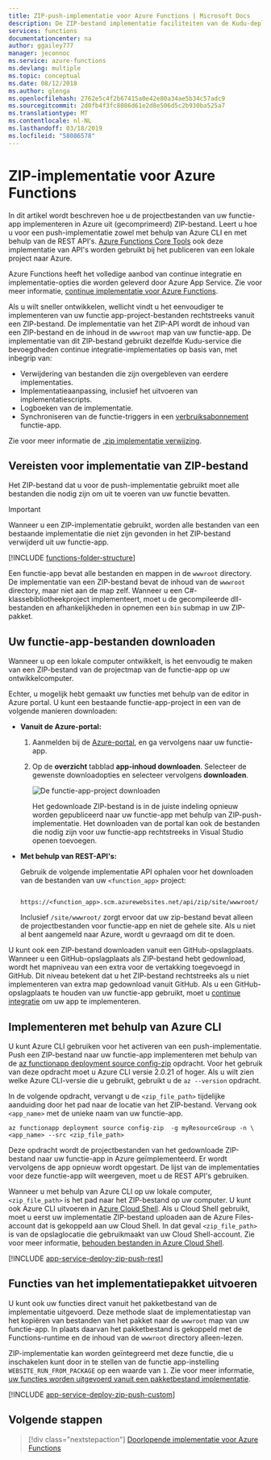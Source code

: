 ```yaml
---
title: ZIP-push-implementatie voor Azure Functions | Microsoft Docs
description: De ZIP-bestand implementatie faciliteiten van de Kudu-deployment-service gebruiken voor het publiceren van uw Azure-functies.
services: functions
documentationcenter: na
author: ggailey777
manager: jeconnoc
ms.service: azure-functions
ms.devlang: multiple
ms.topic: conceptual
ms.date: 08/12/2018
ms.author: glenga
ms.openlocfilehash: 2762e5c4f2b67415a0e42e80a34ae5b34c57adc9
ms.sourcegitcommit: 2d0fb4f3fc8086d61e2d8e506d5c2b930ba525a7
ms.translationtype: MT
ms.contentlocale: nl-NL
ms.lasthandoff: 03/18/2019
ms.locfileid: "58086578"
---
```

# <a name="zip-deployment-for-azure-functions"></a>ZIP-implementatie voor Azure Functions

In dit artikel wordt beschreven hoe u de projectbestanden van uw functie-app implementeren in Azure uit (gecomprimeerd) ZIP-bestand. Leert u hoe u voor een push-implementatie zowel met behulp van Azure CLI en met behulp van de REST API's. [Azure Functions Core Tools](functions-run-local.md) ook deze implementatie van API's worden gebruikt bij het publiceren van een lokale project naar Azure.

Azure Functions heeft het volledige aanbod van continue integratie en implementatie-opties die worden geleverd door Azure App Service. Zie voor meer informatie, [continue implementatie voor Azure Functions](functions-continuous-deployment.md).

Als u wilt sneller ontwikkelen, wellicht vindt u het eenvoudiger te implementeren van uw functie app-project-bestanden rechtstreeks vanuit een ZIP-bestand. De implementatie van het ZIP-API wordt de inhoud van een ZIP-bestand en de inhoud in de `wwwroot` map van uw functie-app. De implementatie van dit ZIP-bestand gebruikt dezelfde Kudu-service die bevoegdheden continue integratie-implementaties op basis van, met inbegrip van:

+ Verwijdering van bestanden die zijn overgebleven van eerdere implementaties.
+ Implementatieaanpassing, inclusief het uitvoeren van implementatiescripts.
+ Logboeken van de implementatie.
+ Synchroniseren van de functie-triggers in een [verbruiksabonnement](functions-scale.md) functie-app.

Zie voor meer informatie de [.zip implementatie verwijzing](https://github.com/projectkudu/kudu/wiki/Deploying-from-a-zip-file).

## <a name="deployment-zip-file-requirements"></a>Vereisten voor implementatie van ZIP-bestand

Het ZIP-bestand dat u voor de push-implementatie gebruikt moet alle bestanden die nodig zijn om uit te voeren van uw functie bevatten.

>[!IMPORTANT]
> Wanneer u een ZIP-implementatie gebruikt, worden alle bestanden van een bestaande implementatie die niet zijn gevonden in het ZIP-bestand verwijderd uit uw functie-app.  

[!INCLUDE [functions-folder-structure](../../includes/functions-folder-structure.md)]

Een functie-app bevat alle bestanden en mappen in de `wwwroot` directory. De implementatie van een ZIP-bestand bevat de inhoud van de `wwwroot` directory, maar niet aan de map zelf. Wanneer u een C#-klassebibliotheekproject implementeert, moet u de gecompileerde dll-bestanden en afhankelijkheden in opnemen een `bin` submap in uw ZIP-pakket.

## <a name="download-your-function-app-files"></a>Uw functie-app-bestanden downloaden

Wanneer u op een lokale computer ontwikkelt, is het eenvoudig te maken van een ZIP-bestand van de projectmap van de functie-app op uw ontwikkelcomputer.

Echter, u mogelijk hebt gemaakt uw functies met behulp van de editor in Azure portal. U kunt een bestaande functie-app-project in een van de volgende manieren downloaden:

+ **Vanuit de Azure-portal:**

  1. Aanmelden bij de [Azure-portal](https://portal.azure.com), en ga vervolgens naar uw functie-app.

  2. Op de **overzicht** tabblad **app-inhoud downloaden**. Selecteer de gewenste downloadopties en selecteer vervolgens **downloaden**.

      ![De functie-app-project downloaden](./media/deployment-zip-push/download-project.png)

     Het gedownloade ZIP-bestand is in de juiste indeling opnieuw worden gepubliceerd naar uw functie-app met behulp van ZIP-push-implementatie. Het downloaden van de portal kan ook de bestanden die nodig zijn voor uw functie-app rechtstreeks in Visual Studio openen toevoegen.

+ **Met behulp van REST-API's:**

    Gebruik de volgende implementatie API ophalen voor het downloaden van de bestanden van uw `<function_app>` project: 

        https://<function_app>.scm.azurewebsites.net/api/zip/site/wwwroot/

    Inclusief `/site/wwwroot/` zorgt ervoor dat uw zip-bestand bevat alleen de projectbestanden voor functie-app en niet de gehele site. Als u niet al bent aangemeld naar Azure, wordt u gevraagd om dit te doen.  

U kunt ook een ZIP-bestand downloaden vanuit een GitHub-opslagplaats. Wanneer u een GitHub-opslagplaats als ZIP-bestand hebt gedownload, wordt het mapniveau van een extra voor de vertakking toegevoegd in GitHub. Dit niveau betekent dat u het ZIP-bestand rechtstreeks als u niet implementeren van extra map gedownload vanuit GitHub. Als u een GitHub-opslagplaats te houden van uw functie-app gebruikt, moet u [continue integratie](functions-continuous-deployment.md) om uw app te implementeren.  

## <a name="cli"></a>Implementeren met behulp van Azure CLI

U kunt Azure CLI gebruiken voor het activeren van een push-implementatie. Push een ZIP-bestand naar uw functie-app implementeren met behulp van de [az functionapp deployment source config-zip](/cli/azure/functionapp/deployment/source#az-functionapp-deployment-source-config-zip) opdracht. Voor het gebruik van deze opdracht moet u Azure CLI versie 2.0.21 of hoger. Als u wilt zien welke Azure CLI-versie die u gebruikt, gebruikt u de `az --version` opdracht.

In de volgende opdracht, vervangt u de `<zip_file_path>` tijdelijke aanduiding door het pad naar de locatie van het ZIP-bestand. Vervang ook `<app_name>` met de unieke naam van uw functie-app. 

```azurecli-interactive
az functionapp deployment source config-zip  -g myResourceGroup -n \
<app_name> --src <zip_file_path>
```

Deze opdracht wordt de projectbestanden van het gedownloade ZIP-bestand naar uw functie-app in Azure geïmplementeerd. Er wordt vervolgens de app opnieuw wordt opgestart. De lijst van de implementaties voor deze functie-app wilt weergeven, moet u de REST API's gebruiken.

Wanneer u met behulp van Azure CLI op uw lokale computer, `<zip_file_path>` is het pad naar het ZIP-bestand op uw computer. U kunt ook Azure CLI uitvoeren in [Azure Cloud Shell](../cloud-shell/overview.md). Als u Cloud Shell gebruikt, moet u eerst uw implementatie ZIP-bestand uploaden aan de Azure Files-account dat is gekoppeld aan uw Cloud Shell. In dat geval `<zip_file_path>` is van de opslaglocatie die gebruikmaakt van uw Cloud Shell-account. Zie voor meer informatie, [behouden bestanden in Azure Cloud Shell](../cloud-shell/persisting-shell-storage.md).

[!INCLUDE [app-service-deploy-zip-push-rest](../../includes/app-service-deploy-zip-push-rest.md)]

## <a name="run-functions-from-the-deployment-package"></a>Functies van het implementatiepakket uitvoeren

U kunt ook uw functies direct vanuit het pakketbestand van de implementatie uitgevoerd. Deze methode slaat de implementatiestap van het kopiëren van bestanden van het pakket naar de `wwwroot` map van uw functie-app. In plaats daarvan het pakketbestand is gekoppeld met de Functions-runtime en de inhoud van de `wwwroot` directory alleen-lezen.  

ZIP-implementatie kan worden geïntegreerd met deze functie, die u inschakelen kunt door in te stellen van de functie app-instelling `WEBSITE_RUN_FROM_PACKAGE` op een waarde van `1`. Zie voor meer informatie, [uw functies worden uitgevoerd vanuit een pakketbestand implementatie](run-functions-from-deployment-package.md).

[!INCLUDE [app-service-deploy-zip-push-custom](../../includes/app-service-deploy-zip-push-custom.md)]

## <a name="next-steps"></a>Volgende stappen

> [!div class="nextstepaction"]
> [Doorlopende implementatie voor Azure Functions](functions-continuous-deployment.md)

[.zip push deployment reference topic]: https://github.com/projectkudu/kudu/wiki/Deploying-from-a-zip-file
